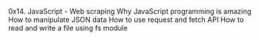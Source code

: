 0x14. JavaScript - Web scraping
Why JavaScript programming is amazing
How to manipulate JSON data
How to use request and fetch API
How to read and write a file using fs module
